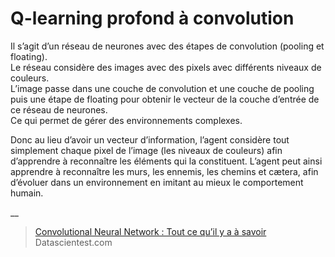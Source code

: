 # **Q-learning profond à convolution**

Il s’agit d’un réseau de neurones avec des étapes de convolution (pooling et floating).  
Le réseau considère des images avec des pixels avec différents niveaux de couleurs.  
L’image passe dans une couche de convolution et une couche de pooling puis une étape de floating pour obtenir le vecteur de la couche d’entrée de ce réseau de neurones.  
Ce qui permet de gérer des environnements complexes.  

Donc au lieu d’avoir un vecteur d’information, l’agent considère tout simplement chaque pixel de l’image (les niveaux de couleurs) afin d’apprendre à reconnaître les éléments qui la constituent. L’agent peut ainsi apprendre à reconnaître les murs, les ennemis, les chemins et cætera, afin d’évoluer dans un environnement en imitant au mieux le comportement humain.


__
> [Convolutional Neural Network : Tout ce qu’il y a à savoir](https://datascientest.com/convolutional-neural-network) Datascientest.com